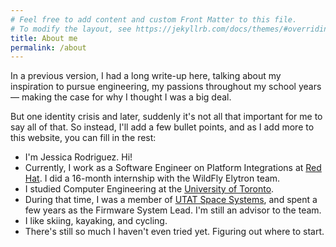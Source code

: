 ```yaml
---
# Feel free to add content and custom Front Matter to this file.
# To modify the layout, see https://jekyllrb.com/docs/themes/#overriding-theme-defaults
title: About me
permalink: /about
---
```


In a previous version, I had a long write-up here, talking about my inspiration to pursue engineering, my passions throughout my school years — making the case for why I thought I was a big deal.

But one identity crisis and  later, suddenly it's not all that important for me to say all of that. So instead, I'll add a few bullet points, and as I add more to this website, you can fill in the rest:

- I'm Jessica Rodriguez. Hi!
- Currently, I work as a Software Engineer on Platform Integrations at [Red Hat](https://www.redhat.com). I did a 16-month internship with the WildFly Elytron team.
- I studied Computer Engineering at the [University of Toronto](https://www.utoronto.ca/).
- During that time, I was a member of [UTAT Space Systems](https://www.utat.ca/space-systems), and spent a few years as the Firmware System Lead. I'm still an advisor to the team.
- I like skiing, kayaking, and cycling.
- There's still so much I haven't even tried yet. Figuring out where to start.